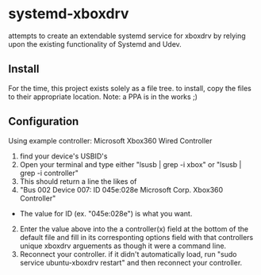 # systemd-xboxdrv
attempts to create an extendable systemd service for xboxdrv by relying upon the existing functionality of Systemd and Udev.

## Install
For the time, this project exists solely as a file tree. to install, copy the files to their appropriate location.
Note: a PPA is in the works ;)

## Configuration
Using example controller: Microsoft Xbox360 Wired Controller

1. find your device's USBID's
  1. Open your terminal and type either "lsusb | grep -i xbox" or "lsusb | grep -i controller"
  2. This should return a line the likes of
  3. "Bus 002 Device 007: ID 045e:028e Microsoft Corp. Xbox360 Controller"
  * The value for ID (ex. "045e:028e") is what you want.
2. Enter the value above into the a controller(x) field at the bottom of the default file
   and fill in its corresponting options field with that controllers unique xboxdrv arguements
   as though it were a command line.
3. Reconnect your controller. if it didn't automatically load, run
   "sudo service ubuntu-xboxdrv restart" and then reconnect your controller.
